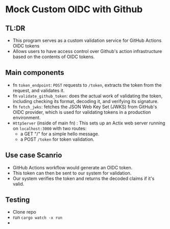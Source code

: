# Mock Custom OIDC with Github


## TL:DR
- This program serves as a custom validation service for GitHub Actions OIDC tokens
- Allows users to have access control over Github's action infrastructure based on the contents of OIDC tokens.


## Main components
- fn `token_endpoint`: `POST` requests to `/token`, extracts the token from the request, and validates it.
- fn `validate_github_token`: does the actual work of validating the token, including checking its format, decoding it, and verifying its signature.
- fn `fetch_jwks`: fetches the JSON Web Key Set (JWKS) from GitHub's OIDC provider, which is used for validating tokens in a production environment.
- `HttpServer` (inside of main fn) : This sets up an Actix web server running on `localhost:3000` with two routes: 
  - a GET "/" for a simple hello message.
  - a POST `/token` for token validation.


 ## Use case Scanrio
 - GitHub Actions workflow would generate an OIDC token. 
 - This token can then be sent to our system for validation. 
 - Our system verifies the token and returns the decoded claims if it's valid.

## Testing
- Clone repo
- run `cargo watch -x run`
- 
